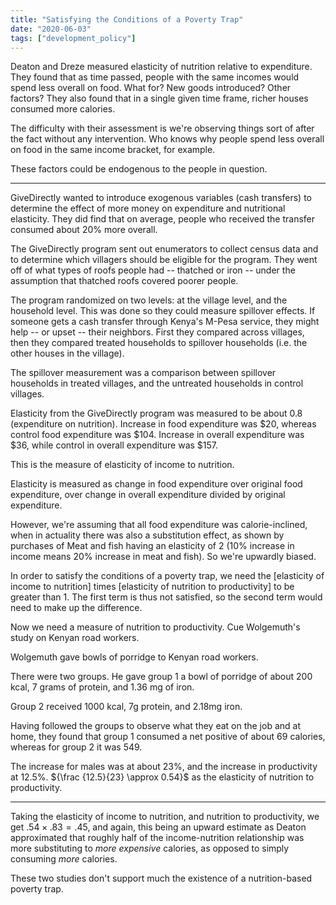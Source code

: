 ```yaml
---
title: "Satisfying the Conditions of a Poverty Trap"
date: "2020-06-03"
tags: ["development_policy"]
---
```



Deaton and Dreze measured elasticity of nutrition relative to expenditure. They found that as time passed, people with the same incomes would spend less overall on food. What for? New goods introduced? Other factors? They also found that in a single given time frame, richer houses consumed more calories.

The difficulty with their assessment is we're observing things sort of after the fact without any intervention. Who knows why people spend less overall on food in the same income bracket, for example.


These factors could be endogenous to the people in question.

---

GiveDirectly wanted to introduce exogenous variables (cash transfers) to determine the effect of more money on expenditure and nutritional elasticity. They did find that on average, people who received the transfer consumed about 20% more overall.

The GiveDirectly program sent out enumerators to collect census data and to determine which villagers should be eligible for the program. They went off of what types of roofs people had -- thatched or iron -- under the assumption that thatched roofs covered poorer people.

The program randomized on two levels: at the village level, and the household level. This was done so they could measure spillover effects. If someone gets a cash transfer through Kenya's M-Pesa service, they might help -- or upset -- their neighbors. First they compared across villages, then they compared treated households to spillover households (i.e. the other houses in the village).

The spillover measurement was a comparison between spillover households in treated villages, and the untreated households in control villages.

Elasticity from the GiveDirectly program was measured to be about 0.8 (expenditure on nutrition). Increase in food expenditure was \$20, whereas control food expenditure was \$104. Increase in overall expenditure was \$36, while control in overall expenditure was \$157.

This is the measure of elasticity of income to nutrition.

Elasticity is measured as change in food expenditure over original food expenditure, over change in overall expenditure divided by original expenditure.

However, we're assuming that all food expenditure was calorie-inclined, when in actuality there was also a substitution effect, as shown by purchases of Meat and fish having an elasticity of 2 (10% increase in income means 20% increase in meat and fish). So we're upwardly biased.

In order to satisfy the conditions of a poverty trap, we need the [elasticity of income to nutrition] times [elasticity of nutrition to productivity] to be greater than 1. The first term is thus not satisfied, so the second term would need to make up the difference.

Now we need a measure of nutrition to productivity. Cue Wolgemuth's study on Kenyan road workers.

Wolgemuth gave bowls of porridge to Kenyan road workers.


There were two groups. He gave group 1 a bowl of porridge of about 200 kcal, 7 grams of protein, and 1.36 mg of iron.


Group 2 received 1000 kcal, 7g protein, and 2.18mg iron.


Having followed the groups to observe what they eat on the job and at home, they found that group 1 consumed a net positive of about 69 calories, whereas for group 2 it was 549.

The increase for males was at about 23%, and the increase in productivity at 12.5%. ${\frac {12.5}{23} \approx 0.54}$ as the elasticity of nutrition to productivity.

---

Taking the elasticity of income to nutrition, and nutrition to productivity, we get ${.54 \times .83 = .45}$, and again, this being an upward estimate as Deaton approximated that roughly half of the income-nutrition relationship was more substituting to *more expensive* calories, as opposed to simply consuming *more* calories.

These two studies don't support much the existence of a nutrition-based poverty trap.
